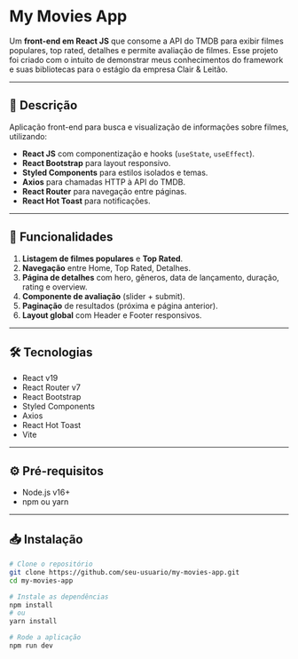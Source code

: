 # My Movies App

Um **front-end em React JS** que consome a API do TMDB para exibir filmes populares, top rated, detalhes e permite avaliação de filmes. Esse projeto foi criado com o intuito de demonstrar meus conhecimentos do framework e suas bibliotecas para o estágio da empresa Clair & Leitão.


---

## 📖 Descrição

Aplicação front-end para busca e visualização de informações sobre filmes, utilizando:

- **React JS** com componentização e hooks (`useState`, `useEffect`).  
- **React Bootstrap** para layout responsivo.  
- **Styled Components** para estilos isolados e temas.  
- **Axios** para chamadas HTTP à API do TMDB.  
- **React Router** para navegação entre páginas.  
- **React Hot Toast** para notificações.  

---

## 🚀 Funcionalidades

1. **Listagem de filmes populares** e **Top Rated**.  
2. **Navegação** entre Home, Top Rated, Detalhes.  
3. **Página de detalhes** com hero, gêneros, data de lançamento, duração, rating e overview.  
4. **Componente de avaliação** (slider + submit).  
5. **Paginação** de resultados (próxima e página anterior).  
6. **Layout global** com Header e Footer responsivos.  

---

## 🛠️ Tecnologias

- React v19  
- React Router v7  
- React Bootstrap  
- Styled Components  
- Axios  
- React Hot Toast  
- Vite 

---

## ⚙️ Pré-requisitos

- Node.js v16+  
- npm ou yarn  

---

## 📥 Instalação

```bash
# Clone o repositório
git clone https://github.com/seu-usuario/my-movies-app.git
cd my-movies-app

# Instale as dependências
npm install
# ou
yarn install

# Rode a aplicação
npm run dev

